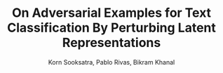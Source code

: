 ---
paperId: 16
author: Korn Sooksatra, Pablo Rivas, Bikram Khanal
publicationauthor: Sooksatra, K. et al.
title: On Adversarial Examples for Text Classification By Perturbing Latent Representations
pdf: 16_CameraReady.pdf
poster: 16_CameraReady_poster.pdf
alt: --
type: Poster
topic: 
subtopic: 
link: https://research.latinxinai.org/papers/neurips/2022/pdf/16_CameraReady.pdf
conference: neurips
year: 2022
tags: neurips-2022
location: New Orleans, USA
---